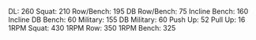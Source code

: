 DL: 260
 Squat: 210
 Row/Bench: 195
 DB Row/Bench: 75
 Incline Bench: 160
 Incline DB Bench: 60
 Military: 155
 DB Military: 60
 Push Up: 52
 Pull Up: 16
 1RPM Squat: 430
 1RPM Row: 350
 1RPM Bench: 325
